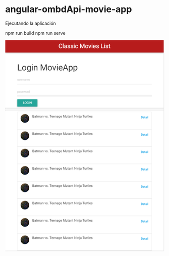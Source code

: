 # angular-ombdApi-movie-app


Ejecutando la aplicación

npm run build
npm run serve

![alt text](/app.png)
